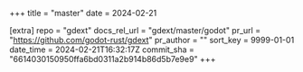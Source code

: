 +++
title = "master"
date = 2024-02-21

[extra]
repo = "gdext"
docs_rel_url = "gdext/master/godot"
pr_url = "https://github.com/godot-rust/gdext"
pr_author = ""
sort_key = 9999-01-01
date_time = 2024-02-21T16:32:17Z
commit_sha = "6614030150950ffa6bd0311a2b914b86d5b7e9e9"
+++


